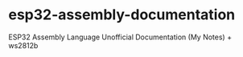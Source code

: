 # esp32-assembly-documentation
ESP32 Assembly Language Unofficial Documentation (My Notes) + ws2812b
